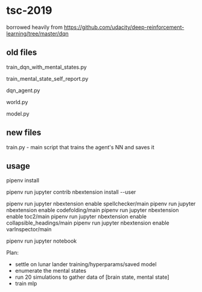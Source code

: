 # tsc-2019


borrowed heavily from https://github.com/udacity/deep-reinforcement-learning/tree/master/dqn


## old files

train_dqn_with_mental_states.py

train_mental_state_self_report.py

dqn_agent.py

world.py

model.py

## new files

train.py - main script that trains the agent's NN and saves it 





## usage

pipenv install

pipenv run jupyter contrib nbextension install --user

pipenv run jupyter nbextension enable spellchecker/main
pipenv run jupyter nbextension enable codefolding/main
pipenv run jupyter nbextension enable toc2/main
pipenv run jupyter nbextension enable collapsible_headings/main
pipenv run jupyter nbextension enable varInspector/main

pipenv run jupyter notebook



Plan:



* settle on lunar lander training/hyperparams/saved model
* enumerate the mental states 
* run 20 simulations to gather data of [brain state, mental state]
* train mlp